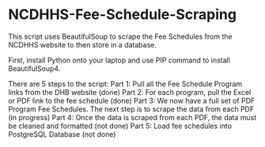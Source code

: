 # NCDHHS-Fee-Schedule-Scraping
This script uses BeautifulSoup to scrape the Fee Schedules from the NCDHHS website to then store in a database.

First, install Python onto your laptop and use PIP command to install BeautifulSoup4.

There are 5 steps to the script:
Part 1: Pull all the Fee Schedule Program links from the DHB website (done)
Part 2: For each program, pull the Excel or PDF link to the fee schedule (done)
Part 3: We now have a full set of PDF Program Fee Schedules. The next step is to scrape the data from each PDF (in progress)
Part 4: Once the data is scraped from each PDF, the data must be cleaned and formatted (not done)
Part 5: Load fee schedules into PostgreSQL Database (not done)
